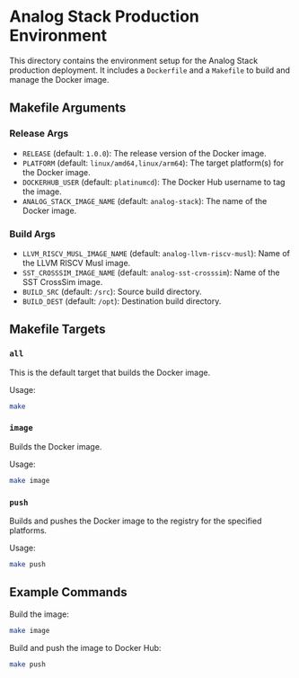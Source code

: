 # Analog Stack Production Environment

This directory contains the environment setup for the Analog Stack production deployment. It includes a `Dockerfile` and a `Makefile` to build and manage the Docker image.

## Makefile Arguments

### Release Args
- `RELEASE` (default: `1.0.0`): The release version of the Docker image.
- `PLATFORM` (default: `linux/amd64,linux/arm64`): The target platform(s) for the Docker image.
- `DOCKERHUB_USER` (default: `platinumcd`): The Docker Hub username to tag the image.
- `ANALOG_STACK_IMAGE_NAME` (default: `analog-stack`): The name of the Docker image.

### Build Args
- `LLVM_RISCV_MUSL_IMAGE_NAME` (default: `analog-llvm-riscv-musl`): Name of the LLVM RISCV Musl image.
- `SST_CROSSSIM_IMAGE_NAME` (default: `analog-sst-crosssim`): Name of the SST CrossSim image.
- `BUILD_SRC` (default: `/src`): Source build directory.
- `BUILD_DEST` (default: `/opt`): Destination build directory.

## Makefile Targets

### `all`
This is the default target that builds the Docker image.

Usage:
```bash
make
```

### `image`
Builds the Docker image.

Usage:
```bash
make image
```

### `push`
Builds and pushes the Docker image to the registry for the specified platforms.

Usage:
```bash
make push
```

## Example Commands

Build the image:
```bash
make image
```

Build and push the image to Docker Hub:
```bash
make push
```